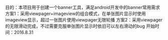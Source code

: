 目的：本项目用于创建一个banner工具，满足android开发中的banner常用需求
方案1：采用viewpager+imageview的组合模式，在单张图片显示时使用imageview显示，超过一张图片使用viewpager无限轮播
方案2：采用viewpager的无限滑动完成，不过需要克服单张图片显示时依旧可以左右滑动的bug
开始时间：2016.8.31
